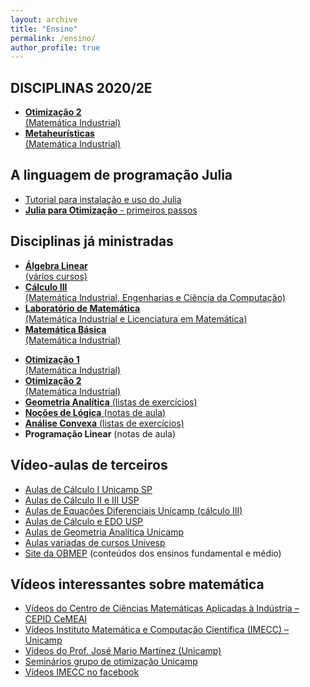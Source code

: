 ```yaml
---
layout: archive
title: "Ensino"
permalink: /ensino/
author_profile: true
---
```


## DISCIPLINAS 2020/2E

- [**Otimização 2**  
  (Matemática Industrial)](/otimizacao2/)
- [**Metaheurísticas**  
  (Matemática Industrial)](/metaheuristicas/)

## A linguagem de programação Julia

- [Tutorial para instalação e uso do Julia](/julia/)
- [**Julia para Otimização** - primeiros passos](/juliaopt/)

## Disciplinas já ministradas

- [**Álgebra Linear**  
  (vários cursos)](/algebra-linear/)
- [**Cálculo III**  
  (Matemática Industrial, Engenharias e Ciência da Computação)](/calculo3/)
- [**Laboratório de Matemática**  
  (Matemática Industrial e Licenciatura em Matemática)](/laboratorio-de-matematica/)
- [**Matemática Básica**  
  (Matemática Industrial)](/matematica-basica/)
<!--- [**Metaheurísticas**  
  (Matemática Industrial)](/metaheuristicas/)-->
- [**Otimização 1**  
  (Matemática Industrial)](/otimizacao1/)
- [**Otimização 2**  
  (Matemática Industrial)](/otimizacao2/)
- [**Geometria Analítica** (listas de exercícios)](https://drive.google.com/file/d/1Z3oxequQlLdjKyLiXw6Yq0JT4rLmm-gL/view?usp=sharing)
- [**Noções de Lógica** (notas de aula)](https://drive.google.com/file/d/0B-G5znuapK7JRk9laWRVOWFGTFE/view?usp=sharing)
- [**Análise Convexa** (listas de exercícios)](https://drive.google.com/file/d/14dBCjGENT4phLsUo7Ip7_nvQ-Rp2D7Ev/view?usp=sharing)
- **Programação Linear** (notas de aula)

<!--## [Programas das disciplinas do Departamento de Matemática Aplicada](http://www.matematicaaplicada.saomateus.ufes.br/programas-de-disciplinas-do-dma)-->

## Vídeo-aulas de terceiros

- [Aulas de Cálculo I Unicamp SP](https://www.youtube.com/playlist?list=PL2D9B691A704C6F7B)
- [Aulas de Cálculo II e III USP](https://www.youtube.com/playlist?list=PLxI8Can9yAHeZfF4HwiVmv4D6n3acKLER)
- [Aulas de Equações Diferenciais Unicamp (cálculo III)](https://www.youtube.com/playlist?list=PLFBA21F349930F92F)
- [Aulas de Cálculo e EDO USP](https://www.youtube.com/playlist?list=PLxI8Can9yAHeOiMYCBlkyCALloROQ58OY)
- [Aulas de Geometria Analítica Unicamp](https://www.youtube.com/playlist?list=PLxI8Can9yAHdmzItRKhWYl_ZsDe44PUrp)
- [Aulas variadas de cursos Univesp](https://www.youtube.com/channel/UCBL2tfrwhEhX52Dze_aO3zA)
- [Site da OBMEP](https://portaldosaber.obmep.org.br/index.php/modulo/index?a=1) (conteúdos dos ensinos fundamental e médio)

## Vídeos interessantes sobre matemática

- [Vídeos do Centro de Ciências Matemáticas Aplicadas à Indústria – CEPID CeMEAI](https://www.youtube.com/channel/UCWyGvB0wy9qRCyRFKK41gUg)
- [Vídeos Instituto Matemática e Computação Científica (IMECC) – Unicamp](https://www.youtube.com/channel/UCuIreVLerOxz20iOiiNZNAw)
- [Vídeos do Prof. José Mario Martínez (Unicamp)](https://www.youtube.com/channel/UCUrtvwe5cvgzuMY8w7rgLjQ)
- [Seminários grupo de otimização Unicamp](http://www.ime.unicamp.br/~martinez/seminarios.html)
- [Vídeos IMECC no facebook](https://www.facebook.com/pg/IMECCUnicampBR/videos/?ref=page_internal)
